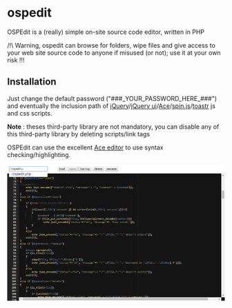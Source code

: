 # ospedit
OSPEdit is a (really) simple on-site source code editor, written in PHP

/!\ Warning, ospedit can browse for folders, wipe files and give access to your web site source code to anyone if misused (or not); use it at your own risk !!!

## Installation 
Just change the default password ("###\_YOUR\_PASSWORD\_HERE\_###") and eventually the inclusion path of [jQuery](https://jquery.com/)/[jQuery ui](https://jqueryui.com/)/[Ace](https://ace.c9.io/)/[spin.js](http://spin.js.org/)/[toastr](http://codeseven.github.io/toastr/) js and css scripts.

**Note** : theses third-party library are not mandatory, you can disable any of this third-party library by deleting scripts/link tags

OSPEdit can use the excellent [Ace editor](https://ace.c9.io/) to use syntax checking/highlighting.

![Screenshot of OSPEdit](https://raw.githubusercontent.com/spasutto/ospedit/master/screenshot.png)
